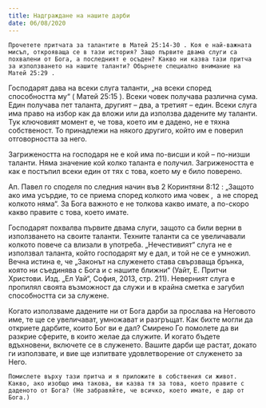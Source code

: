 ```yaml
---
title: Надграждане на нашите дарби
date: 06/08/2020
---
```


`Прочетете притчата за талантите в Матей 25:14-30 . Коя е най-важната мисъл, открояваща се в тази история? Защо първите двама слуги са похвалени от Бога, а последният е осъден? Какво ни казва тази притча за използването на нашите таланти? Обърнете специално внимание на Матей 25:29 .`

Господарят дава на всеки слуга таланти, „на всеки според способността му“ ( Матей 25:15 ). Всеки човек получава различна сума. Един получава пет таланта, другият – два, а третият – един. Всеки слуга има право на избор как да вложи или да използва дадените му таланти. Тук ключовият момент е, че това, което им е дадено, не е тяхна собственост. То принадлежи на някого другиго, който им е поверил отговорността за него.

Загрижеността на господаря не е кой има по-висши и кой – по-низши таланти. Няма значение кой колко таланта е получил. Загрижеността е как е постъпил всеки един от тях с това, което му е било поверено.

Ап. Павел го споделя по следния начин във 2 Коринтяни 8:12 : „Защото ако има усърдие, то се приема според колкото има човек ,  а не според колкото няма“. За Бога важното е не толкова какво имате, а по-скоро какво правите с това, което имате.

Господарят похвалва първите двама слуги, защото са били верни в използването на своите таланти. Техните таланти са се увеличавали колкото повече са влизали в употреба. „Нечестивият“ слуга не е използвал таланта, който господарят му е дал, и той не се е умножил. Вечна истина е, че „Законът на служенето става свързваща брънка, която ни съединява с Бога и с нашите ближни“ (Уайт, Е. Притчи Христови. Изд. „Ел Уай“, София, 2013, стр. 211). Неверният слуга е пропилял своята възможност да служи и в крайна сметка е загубил способността си за служене.

Когато използваме дадените ни от Бога дарби за прослава на Неговото име, те ще се увеличават, умножават и разгръщат. Как бихте могли да откриете дарбите, които Бог ви е дал? Смирено Го помолете да ви разкрие сферите, в които желае да служите. И когато бъдете вдъхновени, включете се в служенето. Вашите дарби ще растат, докато ги използвате, и вие ще изпитвате удовлетворение от служенето за Него.

`Помислете върху тази притча и я приложите в собствения си живот. Какво, ако изобщо има такова, ви казва тя за това, което правите с даденото от Бога? (Не забравяйте, че всичко, което имате, е дар от Бога.)`